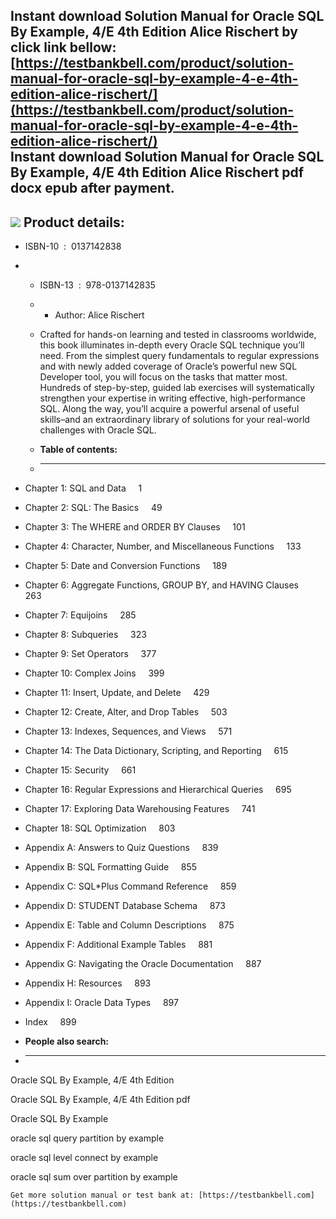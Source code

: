 Instant download **Solution Manual for Oracle SQL By Example, 4/E 4th Edition Alice Rischert** by click link bellow:  
[https://testbankbell.com/product/solution-manual-for-oracle-sql-by-example-4-e-4th-edition-alice-rischert/](https://testbankbell.com/product/solution-manual-for-oracle-sql-by-example-4-e-4th-edition-alice-rischert/)  
**Instant download Solution Manual for Oracle SQL By Example, 4/E 4th Edition Alice Rischert pdf docx epub after payment.**
---------------------------------------------------------------------------------------------------------------------------


![](https://testbankbell.com/wp-content/uploads/2023/05/1088-53da37479244a.jpg)
**Product details:**
--------------------


* ISBN-10 ‏ : ‎ 0137142838
* * ISBN-13 ‏ : ‎ 978-0137142835
  * * Author: Alice Rischert
   
  * Crafted for hands-on learning and tested in classrooms worldwide, this book illuminates in-depth every Oracle SQL technique you’ll need. From the simplest query fundamentals to regular expressions and with newly added coverage of Oracle’s powerful new SQL Developer tool, you will focus on the tasks that matter most. Hundreds of step-by-step, guided lab exercises will systematically strengthen your expertise in writing effective, high-performance SQL. Along the way, you’ll acquire a powerful arsenal of useful skills–and an extraordinary library of solutions for your real-world challenges with Oracle SQL.
  * **Table of contents:**
  * ----------------------
 
* Chapter 1: SQL and Data     1

* Chapter 2: SQL: The Basics     49

* Chapter 3: The WHERE and ORDER BY Clauses     101

* Chapter 4: Character, Number, and Miscellaneous Functions     133

* Chapter 5: Date and Conversion Functions     189

* Chapter 6: Aggregate Functions, GROUP BY, and HAVING Clauses     263

* Chapter 7: Equijoins     285

* Chapter 8: Subqueries     323

* Chapter 9: Set Operators     377

* Chapter 10: Complex Joins     399

* Chapter 11: Insert, Update, and Delete     429

* Chapter 12: Create, Alter, and Drop Tables     503

* Chapter 13: Indexes, Sequences, and Views     571

* Chapter 14: The Data Dictionary, Scripting, and Reporting     615

* Chapter 15: Security     661

* Chapter 16: Regular Expressions and Hierarchical Queries     695

* Chapter 17: Exploring Data Warehousing Features     741

* Chapter 18: SQL Optimization     803

* Appendix A: Answers to Quiz Questions     839

* Appendix B: SQL Formatting Guide     855

* Appendix C: SQL\*Plus Command Reference     859

* Appendix D: STUDENT Database Schema     873

* Appendix E: Table and Column Descriptions     875

* Appendix F: Additional Example Tables     881

* Appendix G: Navigating the Oracle Documentation     887

* Appendix H: Resources     893

* Appendix I: Oracle Data Types     897

* Index     899
* **People also search:**
* -----------------------

Oracle SQL By Example, 4/E 4th Edition

Oracle SQL By Example, 4/E 4th Edition pdf

Oracle SQL By Example

oracle sql query partition by example

oracle sql level connect by example

oracle sql sum over partition by example


    Get more solution manual or test bank at: [https://testbankbell.com](https://testbankbell.com)
